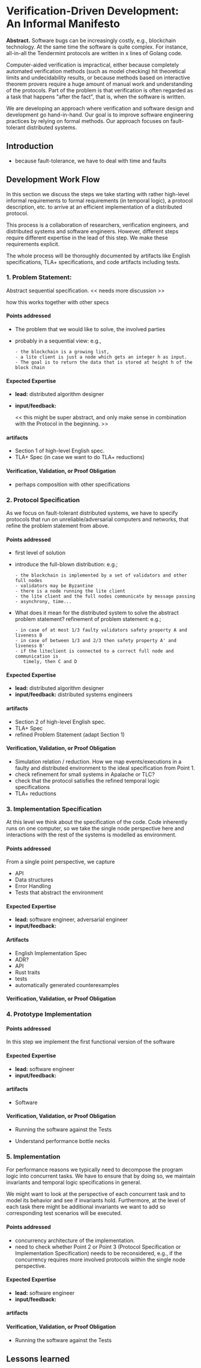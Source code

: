 # Verification-Driven Development: An Informal Manifesto

**Abstract.** Software bugs can be increasingly costly, e.g., blockchain
technology. At the same time the software is quite complex. For instance,
all-in-all the Tendermint protocols are written in x lines of Golang code.

Computer-aided verification is impractical, either because completely automated
verification methods (such as model checking) hit theoretical limits and
undecidability results, or because methods based on interactive theorem provers
require a huge amount of manual work and understanding of the protocols. Part of
the problem is that verification is often regarded as a task that happens "after
the fact", that is, when the software is written.

We are developing an approach where verification and software
design and development go hand-in-hand. Our goal is to improve software
engineering practices by relying on formal methods. Our approach focuses on
fault-tolerant distributed systems.


## Introduction

- because fault-tolerance, we have to deal with time and faults


## Development Work Flow

In this section we discuss the steps we take starting with rather high-level informal requirements to formal requirements (in temporal logic), a protocol description, etc. to arrive at an efficient implementation of a distributed protocol.

This process is a collaboration of researchers, verification engineers, and distributed systems and software engineers. However, different steps require different expertise in the lead of this step. We make these requirements explicit.

The whole process will be thoroughly documented by artifacts like English specifications, TLA+ specifications, and code artifacts including tests.

### 1. Problem Statement:


Abstract sequential specification. << needs more discussion >>

how this works together with other specs

#### Points addressed

  - The problem that we would like to solve, the involved parties
  - probably in a sequential view:
    e.g.,

        - the blockchain is a growing list,
        - a lite client is just a node which gets an integer h as input.
        - The goal is to return the data that is stored at height h of the block chain

#### Expected Expertise

- **lead:** distributed algorithm designer
- **input/feedback:**

  << this might be super abstract, and only make sense in combination with the Protocol in the beginning. >>

#### artifacts

  - Section 1 of high-level English spec.
  - TLA+ Spec (in case we want to do TLA+ reductions)

#### Verification, Validation, or Proof Obligation

- perhaps composition with other specifications


### 2. Protocol Specification

As we focus on fault-tolerant distributed systems, we have to specify protocols that run on unreliable/adversarial
computers and networks, that refine the problem statement from above.

#### Points addressed

  - first level of solution
  - introduce the full-blown distribution: e.g.;

        - the blockchain is implemented by a set of validators and other full nodes
        - validators may be Byzantine
        - there is a node running the lite client
        - the lite client and the full nodes communicate by message passing
        - asynchrony, time...

  - What does it mean for the distributed system to solve the abstract problem statement? refinement of problem statement: e.g.;

        - in case of at most 1/3 faulty validators safety property A and liveness B
        - in case of between 1/3 and 2/3 then safety property A' and liveness B'
        - if the liteclient is connected to a correct full node and communication is
           timely, then C and D

#### Expected Expertise

  - **lead:** distributed algorithm designer
  - **input/feedback:** distributed systems engineers

#### artifacts

  - Section 2 of high-level English spec.
  - TLA+ Spec
  - refined Problem Statement (adapt Section 1)

#### Verification, Validation, or Proof Obligation

- Simulation relation / reduction. How we map events/executions in a faulty and distributed environment to the ideal specification from Point 1.
- check refinement for small systems in Apalache or TLC?
- check that the protocol satisfies the refined temporal logic specifications
- TLA+ reductions


### 3. Implementation Specification

At this level we think about the specification of the code. Code inherently runs on one computer, so we take the
single node perspective here
and interactions with the rest of the systems is modelled as environment.

#### Points addressed

From a single point perspective, we capture

 - API
 - Data structures
 - Error Handling
 - Tests that abstract the environment

#### Expected Expertise
- **lead:** software engineer, adversarial engineer
- **input/feedback:**

#### Artifacts

- English Implementation Spec
- ADR?
- API
- Rust traits
- tests
- automatically generated counterexamples



#### Verification, Validation, or Proof Obligation



### 4. Prototype Implementation

#### Points addressed

In this step we implement the first functional version of the software

#### Expected Expertise
- **lead:** software engineer
- **input/feedback:**

#### artifacts

- Software


#### Verification, Validation, or Proof Obligation

- Running the software against the Tests

- Understand performance bottle necks


### 5. Implementation

For performance reasons we typically need to decompose the program logic into concurrent tasks. We have
to ensure that by doing so, we maintain invariants  and temporal logic specifications in general.

We might want to look at the perspective
of each concurrent task and to model its behavior and see if invariants hold. Furthermore,
at the level of each task there might be additional invariants we want to add so
corresponding test scenarios will be executed.


#### Points addressed

- concurrency architecture of the implementation.
- need to check whether Point 2 or Point 3 (Protocol Specification or Implementation Specification) needs to be reconsidered, e.g., if the concurrency requires more involved protocols within the single node perspective.

#### Expected Expertise
- **lead:** software engineer
- **input/feedback:**

#### artifacts



#### Verification, Validation, or Proof Obligation

- Running the software against the Tests




## Lessons learned
